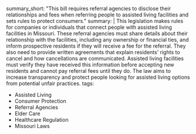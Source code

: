 summary_short: "This bill requires referral agencies to disclose their relationships and fees when referring people to assisted living facilities and sets rules to protect consumers."
summary: |
  This legislation makes rules for companies or individuals that connect people with assisted living facilities in Missouri. These referral agencies must share details about their relationship with the facilities, including any ownership or financial ties, and inform prospective residents if they will receive a fee for the referral. They also need to provide written agreements that explain residents' rights to cancel and how cancellations are communicated. Assisted living facilities must verify they have received this information before accepting new residents and cannot pay referral fees until they do. The law aims to increase transparency and protect people looking for assisted living options from potential unfair practices.
tags:
  - Assisted Living
  - Consumer Protection
  - Referral Agencies
  - Elder Care
  - Healthcare Regulation
  - Missouri Laws
